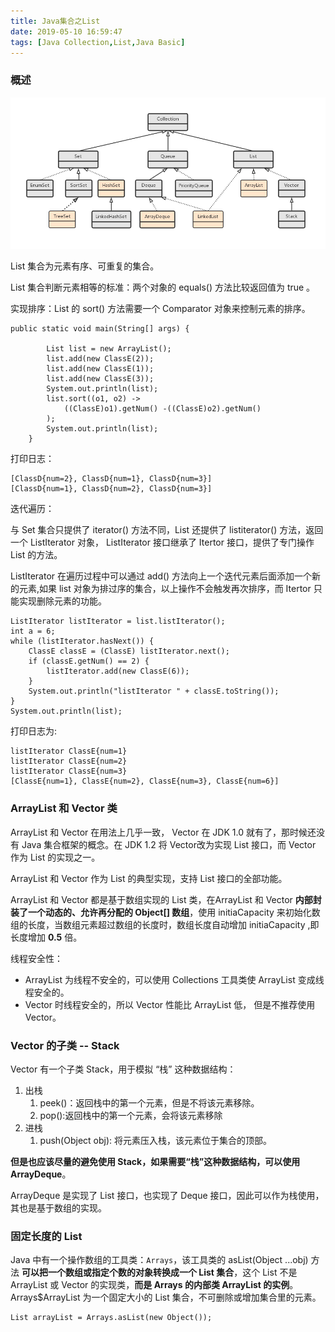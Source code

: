 ```yaml
---
title: Java集合之List
date: 2019-05-10 16:59:47
tags: [Java Collection,List,Java Basic]
---
```


### 概述

![List、Set、Queue](/../images/2019_05_09_01.jpg)


List 集合为元素有序、可重复的集合。

List 集合判断元素相等的标准：两个对象的 equals() 方法比较返回值为 true 。

实现排序：List 的 sort() 方法需要一个 Comparator 对象来控制元素的排序。

```
public static void main(String[] args) {

        List list = new ArrayList();
        list.add(new ClassE(2));
        list.add(new ClassE(1));
        list.add(new ClassE(3));
        System.out.println(list);
        list.sort((o1, o2) ->
            ((ClassE)o1).getNum() -((ClassE)o2).getNum()
        );
        System.out.println(list);
    }
```
打印日志：

```
[ClassD{num=2}, ClassD{num=1}, ClassD{num=3}]
[ClassD{num=1}, ClassD{num=2}, ClassD{num=3}]
```
<!-- more -->

迭代遍历：

与 Set 集合只提供了 iterator() 方法不同，List 还提供了 listiterator() 方法，返回一个 ListIterator 对象， ListIterator 接口继承了 Itertor 接口，提供了专门操作 List 的方法。

ListIterator 在遍历过程中可以通过 add() 方法向上一个迭代元素后面添加一个新的元素,如果 list 对象为排过序的集合，以上操作不会触发再次排序，而 Itertor 只能实现删除元素的功能。


```
ListIterator listIterator = list.listIterator();
int a = 6;
while (listIterator.hasNext()) {
    ClassE classE = (ClassE) listIterator.next();
    if (classE.getNum() == 2) {
        listIterator.add(new ClassE(6));
    }
    System.out.println("listIterator " + classE.toString());
}
System.out.println(list);
```

打印日志为:
```
listIterator ClassE{num=1}
listIterator ClassE{num=2}
listIterator ClassE{num=3}
[ClassE{num=1}, ClassE{num=2}, ClassE{num=3}, ClassE{num=6}]
```

### ArrayList 和 Vector 类

ArrayList 和 Vector 在用法上几乎一致， Vector 在 JDK 1.0 就有了，那时候还没有 Java 集合框架的概念。在 JDK 1.2 将 Vector改为实现 List 接口，而 Vector 作为 List 的实现之一。

ArrayList 和 Vector 作为 List 的典型实现，支持 List 接口的全部功能。

ArrayList 和 Vector 都是基于数组实现的 List 类，在ArrayList 和 Vector **内部封装了一个动态的、允许再分配的 Object[] 数组**，使用 initiaCapacity 来初始化数组的长度，当数组元素超过数组的长度时，数组长度自动增加 initiaCapacity ,即长度增加 **0.5** 倍。

线程安全性：
* ArrayList 为线程不安全的，可以使用 Collections 工具类使 ArrayList 变成线程安全的。
*  Vector 时线程安全的，所以 Vector 性能比 ArrayList 低， 但是不推荐使用 Vector。


### Vector 的子类 -- Stack

Vector 有一个子类 Stack，用于模拟 “栈”  这种数据结构：

1. 出栈 
    1. peek()：返回栈中的第一个元素，但是不将该元素移除。
    2. pop():返回栈中的第一个元素，会将该元素移除
2. 进栈
    1. push(Object obj): 将元素压入栈，该元素位于集合的顶部。

**但是也应该尽量的避免使用 Stack，如果需要“栈”这种数据结构，可以使用 ArrayDeque**。

ArrayDeque 是实现了 List 接口，也实现了 Deque 接口，因此可以作为栈使用，其也是基于数组的实现。
 


### 固定长度的 List


Java 中有一个操作数组的工具类：`Arrays`，该工具类的 asList(Object ...obj) 方法 **可以把一个数组或指定个数的对象转换成一个 List 集合**，这个 List 不是 ArrayList 或 Vector 的实现类，**而是 Arrays 的内部类 ArrayList 的实例**。 Arrays$ArrayList 为一个固定大小的 List  集合，不可删除或增加集合里的元素。
```
List arrayList = Arrays.asList(new Object());
```